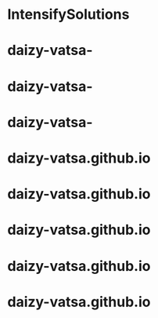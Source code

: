 # IntensifySolutions
# daizy-vatsa-
# daizy-vatsa-
# daizy-vatsa-
# daizy-vatsa.github.io
# daizy-vatsa.github.io
# daizy-vatsa.github.io
# daizy-vatsa.github.io
# daizy-vatsa.github.io

